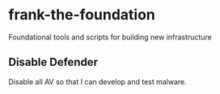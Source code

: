 # frank-the-foundation

Foundational tools and scripts for building new infrastructure

## Disable Defender

Disable all AV so that I can develop and test malware.
